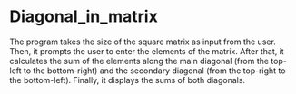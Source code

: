 # Diagonal_in_matrix
The program takes the size of the square matrix as input from the user. Then, it prompts the user to enter the elements of the matrix. After that, it calculates the sum of the elements along the main diagonal (from the top-left to the bottom-right) and the secondary diagonal (from the top-right to the bottom-left). Finally, it displays the sums of both diagonals.
